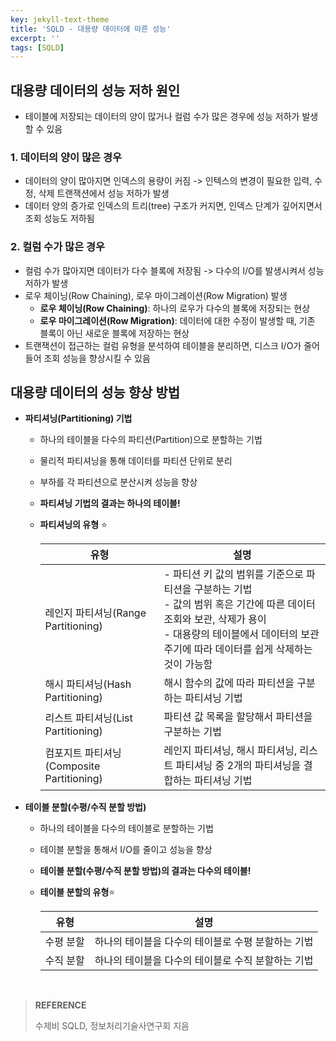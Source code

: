 ```yaml
---
key: jekyll-text-theme
title: 'SQLD - 대용량 데이터에 따른 성능'
excerpt: ''
tags: [SQLD]
---
```




## 대용량 데이터의 성능 저하 원인

* 테이블에 저장되는 데이터의 양이 많거나 컬럼 수가 많은 경우에 성능 저하가 발생할 수 있음

### 1. 데이터의 양이 많은 경우

* 데이터의 양이 많아지면 인덱스의 용량이 커짐 -> 인텍스의 변경이 필요한 입력, 수정, 삭제 트랜잭션에서 성능 저하가 발생
* 데이터 양의 증가로 인덱스의 트리(tree) 구조가 커지면, 인덱스 단계가 깊어지면서 조회 성능도 저하됨

### 2. 컬럼 수가 많은 경우

* 컬럼 수가 많아지면 데이터가 다수 블록에 저장됨 -> 다수의 I/O를 발생시켜서 성능 저하가 발생
* 로우 체이닝(Row Chaining), 로우 마이그레이션(Row Migration) 발생
  * **로우 체이닝(Row Chaining)**: 하나의 로우가 다수의 블록에 저장되는 현상
  * **로우 마이그레이션(Row Migration)**: 데이터에 대한 수정이 발생할 때, 기존 블록이 아닌 새로운 블록에 저장하는 현상
* 트랜잭션이 접근하는 컬럼 유형을 분석하여 테이블을 분리하면, 디스크 I/O가 줄어들어 조회 성능을 향상시킬 수 있음



## 대용량 데이터의 성능 향상 방법

* **파티셔닝(Partitioning) 기법**

  * 하나의 테이블을 다수의 파티션(Partition)으로 분할하는 기법

  * 물리적 파티셔닝을 통해 데이터를 파티션 단위로 분리

  * 부하를 각 파티션으로 분산시켜 성능을 향상

  * **파티셔닝 기법의 결과는 하나의 테이블!**

  * **파티셔닝의 유형** :star:

    | 유형                                      | 설명                                                         |
    | ----------------------------------------- | ------------------------------------------------------------ |
    | 레인지 파티셔닝(Range Partitioning)       | - 파티션 키 값의 범위를 기준으로 파티션을 구분하는 기법<br/>- 값의 범위 혹은 기간에 따른 데이터 조회와 보관, 삭제가 용이<br/>- 대용량의 테이블에서 데이터의 보관 주기에 따라 데이터를 쉽게 삭제하는 것이 가능함 |
    | 해시 파티셔닝(Hash Partitioning)          | 해시 함수의 값에 따라 파티션을 구분하는 파티셔닝 기법        |
    | 리스트 파티셔닝(List Partitioning)        | 파티션 값 목록을 할당해서 파티션을 구분하는 기법             |
    | 컴포지트 파티셔닝(Composite Partitioning) | 레인지 파티셔닝, 해시 파티셔닝, 리스트 파티셔닝 중 2개의 파티셔닝을 결합하는 파티셔닝 기법 |

    

* **테이블 분할(수평/수직 분할 방법)**

  * 하나의 테이블을 다수의 테이블로 분할하는 기법

  * 테이블 분할을 통해서 I/O를 줄이고 성능을 향상

  * **테이블 분할(수평/수직 분할 방법)의 결과는 다수의 테이블!**

  * **테이블 분할의 유형**:star:

    | 유형      | 설명                                               |
    | --------- | -------------------------------------------------- |
    | 수평 분할 | 하나의 테이블을 다수의 테이블로 수평 분할하는 기법 |
    | 수직 분할 | 하나의 테이블을 다수의 테이블로 수직 분할하는 기법 |

<br/>

> **REFERENCE**
>
> 수제비 SQLD,  정보처리기술사연구회 지음